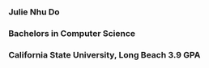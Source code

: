 ### Julie Nhu Do
### Bachelors in Computer Science
### California State University, Long Beach 3.9 GPA
